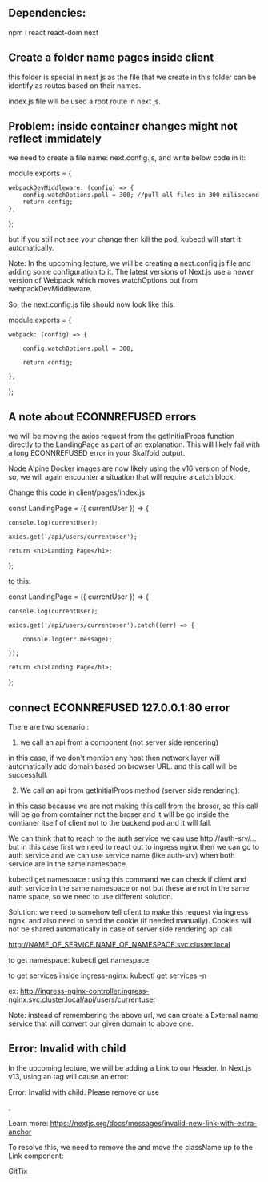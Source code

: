 ## Dependencies:

npm i react react-dom next

## Create a folder name pages inside client

this folder is special in next js as the file that we create in this folder can
be identify as routes based on their names.

index.js file will be used a root route in next js.

## Problem: inside container changes might not reflect immidately

we need to create a file name: next.config.js, and write below code in it:

module.exports = {

    webpackDevMiddleware: (config) => {
    	config.watchOptions.poll = 300; //pull all files in 300 milisecond
    	return config;
    },

};

but if you still not see your change then kill the pod, kubectl will start it
automatically.

Note: In the upcoming lecture, we will be creating a next.config.js file and
adding some configuration to it. The latest versions of Next.js use a newer
version of Webpack which moves watchOptions out from webpackDevMiddleware.

So, the next.config.js file should now look like this:

module.exports = {

    webpack: (config) => {

        config.watchOptions.poll = 300;

        return config;

    },

};

## A note about ECONNREFUSED errors

we will be moving the axios request from the getInitialProps function directly
to the LandingPage as part of an explanation. This will likely fail with a long
ECONNREFUSED error in your Skaffold output.

Node Alpine Docker images are now likely using the v16 version of Node, so, we
will again encounter a situation that will require a catch block.

Change this code in client/pages/index.js

const LandingPage = ({ currentUser }) => {

    console.log(currentUser);

    axios.get('/api/users/currentuser');

    return <h1>Landing Page</h1>;

};

to this:

const LandingPage = ({ currentUser }) => {

    console.log(currentUser);

    axios.get('/api/users/currentuser').catch((err) => {

        console.log(err.message);

    });

    return <h1>Landing Page</h1>;

};

## connect ECONNREFUSED 127.0.0.1:80 error

There are two scenario :

1. we call an api from a component (not server side rendering)

in this case, if we don't mention any host then network layer will automatically
add domain based on browser URL. and this call will be successfull.

2. We call an api from getInitialProps method (server side rendering):

in this case because we are not making this call from the broser, so this call
will be go from comtainer not the broser and it will be go inside the contianer
itself of client not to the backend pod and it will fail.

We can think that to reach to the auth service we cau use http://auth-srv/...
but in this case first we need to react out to ingress nginx then we can go to
auth service and we can use service name (like auth-srv) when both service are
in the same namespace.

kubectl get namespace : using this command we can check if client and auth
service in the same namespace or not but these are not in the same name space,
so we need to use different solution.

Solution: we need to somehow tell client to make this request via ingress ngnx.
and also need to send the cookie (if needed manually). Cookies will not be
shared automatically in case of server side rendering api call

http://NAME_OF_SERVICE.NAME_OF_NAMESPACE.svc.cluster.local

to get namespace: kubectl get namespace

to get services inside ingress-nginx: kubectl get services -n
<ingress-namespace>

ex:
http://ingress-nginx-controller.ingress-nginx.svc.cluster.local/api/users/currentuser

Note: instead of remembering the above url, we can create a External name
service that will convert our given domain to above one.

## Error: Invalid <Link> with <a> child

In the upcoming lecture, we will be adding a Link to our Header. In Next.js v13,
using an <a> tag will cause an error:

Error: Invalid <Link> with <a> child. Please remove <a> or use
<Link legacyBehavior>.

Learn more: https://nextjs.org/docs/messages/invalid-new-link-with-extra-anchor

To resolve this, we need to remove the <a> and move the className up to the Link
component:

<Link className="navbar-brand" href="/">
  GitTix
</Link>
